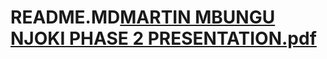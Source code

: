 # README.MD[MARTIN MBUNGU NJOKI PHASE 2 PRESENTATION.pdf](https://github.com/martinnjoki/README.MD/files/11070784/MARTIN.MBUNGU.NJOKI.PHASE.2.PRESENTATION.pdf)
